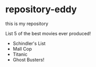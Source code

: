 # repository-eddy
this is my repository


List 5 of the best movies ever produced!

- Schindler's List
- Mall Cop
- Titanic
- Ghost Busters!
